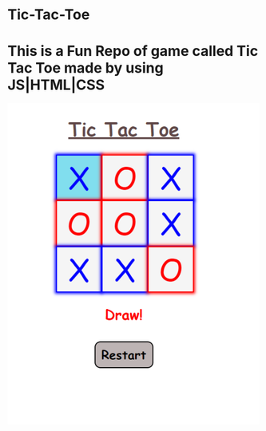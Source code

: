 # Tic-Tac-Toe
# This is a Fun Repo of game called Tic Tac Toe made by using JS|HTML|CSS 
![Alt text](<Screenshot 2024-01-31 234606.png>)
